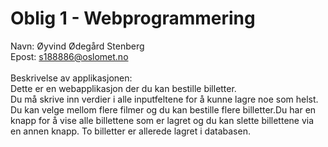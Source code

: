 # Oblig 1 - Webprogrammering

Navn: Øyvind Ødegård Stenberg <br/>
Epost: s188886@oslomet.no
<br/>
<br/>
Beskrivelse av applikasjonen: <br/>
Dette er en webapplikasjon der du kan bestille billetter. <br/>
Du må skrive inn verdier i alle inputfeltene for å kunne lagre noe som helst. 
Du kan velge mellom flere filmer og du kan bestille flere billetter.Du har en knapp 
for å vise alle billettene som er lagret og du kan slette billettene via en annen knapp. To billetter er allerede lagret i databasen.